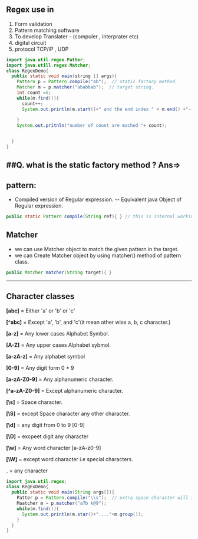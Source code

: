 ## Regex use in 
1. Form validation
2. Pattern matching software
3. To develop  Translater - (compuler , interprater etc)
4. digital circuit
5. protocol TCP/IP , UDP

```java
import java.util.regex.Patter;
import java.utill.regex.Matcher;
class RegexDemo{
  public static void main(string [] args){
    Pattern p = Pattern.compile("ab");  // static factory method.
    Matcher m = p.matcher("ababbab");  // target string.
    int count =0;
    while(m.find()){
      count++;
      System.out.println(m.start()+" and the end index " + m.end() +"-----"+ m.group());
      
    }
    System.out.pritnln("number of count are mached "+ count);


  }
}
```
##Q. what is the static factory method ?
Ans=> 
---
## pattern:
- Compiled version of Regular expression.
-- Equivalent java Object of Regular expression.
```java 
public static Pattern compile(String ref){ } // this is internal working System.
```
## Matcher
- we can use Matcher object  to match the given pattern in the target.
- we can Create Matcher object by using matcher() method of pattern class.
```java
public Matcher matcher(String target){ }
```
---
## Character classes
**[abc]** = Either 'a' or 'b' or 'c'

**[^abc]** = Except 'a', 'b', and 'c'(it mean other wise a, b, c character.)

**[a-z]** = Any lower cases Alphabet Symbol.

**[A-Z]** = Any upper cases Alphabet sybmol.

**[a-zA-z]** = Any alphabet symbol

**[0-9]** = Any digit form 0 * 9

**[a-zA-Z0-9]** = Any alphanumeric character.

**[^a-zA-Z0-9]** = Except alphanumeric character.

**[\s]** =  Space character.

**[\S]** = except Space character any other character.


**[\d]** = any digit from 0 to 9 [0-9]

**[\D]** = excpeet digit any character

**[\w]** = Any word character [a-zA-z0-9]

**[\W]** = except word character i.e special characters.

**.** = any character

```java
import java.util.regex;
class RegExDemo{
  public static void main(String args[]){
    Patter p = Pattern.compile("\\s");  // extra space character will ingnore anotehr slace character
    Maatcher m = p.matcher("a7b k@9");
    while(m.find()){
      System.out.println(m.star()+"...."+m.group());
    }
  }
}
```


